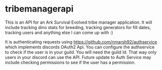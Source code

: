 # tribemanagerapi

This is an API for an Ark Survival Evolved tribe manager application. It will include tracking dino stats for breeding, tracking generators for fill dates, tracking users and anything else I can come up with :)

It is authenticating requests using https://github.com/nmarsh92/authservice which implements discords OAuth2 Api. You can configure the authservice to check if the user is in your guild. You will need the guild Id. That way only users in your discord can use the API. Future update to Auth Service may include checking permissions to see if the user has a permission.
